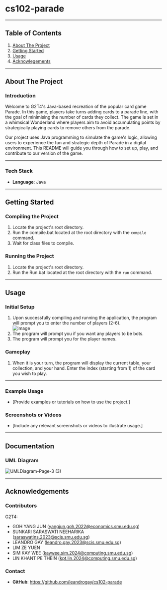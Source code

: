 # cs102-parade

---

## Table of Contents
1. [About The Project](#about-the-project)
2. [Getting Started](#getting-started)
3. [Usage](#usage)
4. [Acknowlegements](#acknowledgements)

---

## About The Project
### Introduction
Welcome to G2T4's Java-based recreation of the popular card game Parade. In this game, players take turns adding cards to a parade line, with the goal of minimising the number of cards they collect. The game is set in a whimsical Wonderland where players aim to avoid accumulating points by strategically playing cards to remove others from the parade.

Our project uses Java programming to simulate the game's logic, allowing users to experience the fun and strategic depth of Parade in a digital environment. This README will guide you through how to set up, play, and contribute to our version of the game.

---

### Tech Stack

- **Language**: Java

---

## Getting Started
### Compiling the Project

1. Locate the project's root directory. 
2. Run the compile.bat located at the root directory with the `compile` command.
3. Wait for class files to compile.

### Running the Project

1. Locate the project's root directory. 
2. Run the Run.bat located at the root directory with the `run` command.

---

## Usage
### Initial Setup
1. Upon successfully compiling and running the application, the program will prompt you to enter the number of players (2-6).
<br>![image](https://github.com/user-attachments/assets/2e9ac0f2-c2b4-477e-ac50-0ff38f1f8df3)
2. The program will prompt you if you want any players to be bots.
3. The program will prompt you for the player names.

### Gameplay
1. When it is your turn, the program will display the current table, your collection, and your hand. Enter the index (starting from 1) of the card you wish to play. 

-----

### Example Usage

- [Provide examples or tutorials on how to use the project.]

### Screenshots or Videos

- [Include any relevant screenshots or videos to illustrate usage.]

---

## Documentation
### UML Diagram
![UMLDiagram-Page-3 (3)](https://github.com/user-attachments/assets/155ded74-1f9d-4b63-a553-56da77ee85aa)

---

## Acknowledgements 
### Contributors
G2T4: 
- GOH YANG JUN (yangjun.goh.2022@economics.smu.edu.sg)
- SUNKARI SARASWATI NEEHARIKA (saraswatins.2023@scis.smu.edu.sg) 
- LEANDRO GAY (leandro.gay.2023@scis.smu.edu.sg)
- LIM ZE YUEN
- SIM KAY WEE (kaywee.sim.2024@computing.smu.edu.sg)
- LIN KHANT PE THEIN (kpt.lin.2024@computing.smu.edu.sg)

### Contact
- **GitHub**: https://github.com/leandrogay/cs102-parade
